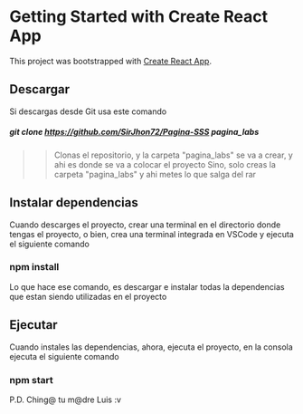 # Getting Started with Create React App

This project was bootstrapped with [Create React App](https://github.com/facebook/create-react-app).
  ## Descargar
  Si descargas desde Git usa este comando 
  ##### git clone https://github.com/SirJhon72/Pagina-SSS pagina_labs 
  >> Clonas el repositorio, y la carpeta "pagina_labs" se va a crear, y ahi es donde se va a colocar el proyecto
  >> Sino, solo creas la carpeta "pagina_labs" y ahi metes lo que salga del rar
  
  ## Instalar dependencias 
  
  Cuando descarges el proyecto, crear una terminal en el directorio donde tengas el proyecto, o bien, crea una terminal integrada en VSCode y ejecuta el siguiente comando 
  
  ### npm install 
  
  Lo que hace ese comando, es descargar e instalar todas la dependencias que estan siendo utilizadas en el proyecto 

  
  ## Ejecutar 
  
  Cuando instales las dependencias, ahora, ejecuta el proyecto, en la consola ejecuta el siguiente comando 
  
  ### npm start 

  P.D. Ching@ tu m@dre Luis :v 
